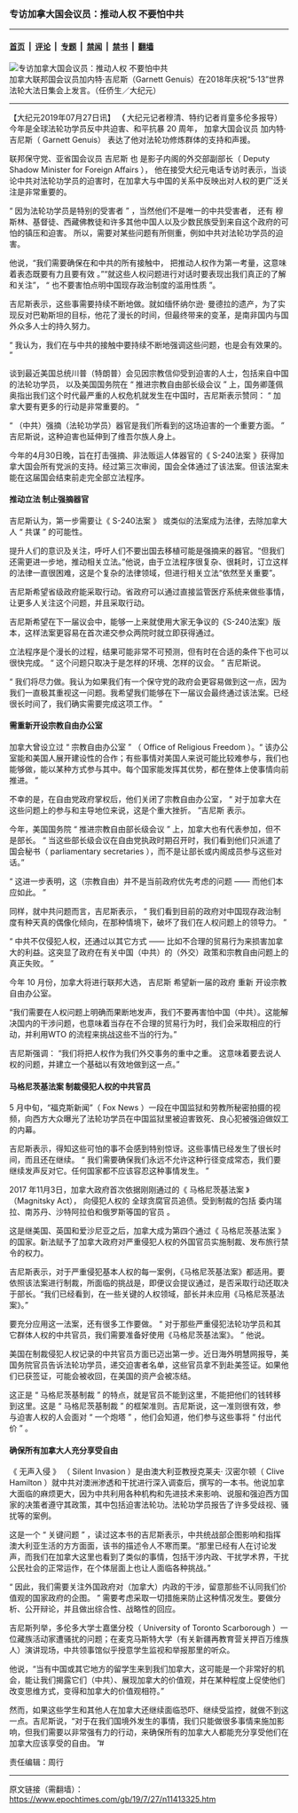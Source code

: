 ### 专访加拿大国会议员：推动人权 不要怕中共

---

#### [首页](../../../..?n11413325) &nbsp;|&nbsp; [评论](../../../../../epoch-comment?n11413325) &nbsp;|&nbsp; [专题](../../../../../epoch-special?n11413325) &nbsp;|&nbsp; [禁闻](../../../../../epoch-news?n11413325) &nbsp;|&nbsp; [禁书](../../../../../books?n11413325) &nbsp;|&nbsp; [翻墙](https://github.com/gfw-breaker/nogfw/blob/master/README.md?n11413325)


<div><img alt="专访加拿大国会议员：推动人权 不要怕中共" class="attachment-djy_600_400 size-djy_600_400 wp-post-image" src="https://i.epochtimes.com/assets/uploads/2019/07/Garnett-Genuis-600x395-600x395.jpg"/>
<div class="caption">
 加拿大联邦国会议员加内特‧吉尼斯（Garnett Genuis）在2018年庆祝“5‧13”世界法轮大法日集会上发言。（任侨生／大纪元）
</div></div><hr/><div class="post_content" id="artbody" itemprop="articleBody">
 <!-- article content begin -->
 <p>
  【大纪元2019年07月27日讯】
  <span class="s1">
   <b>
    （
   </b>
  </span>
  <span class="s2">
   大纪元记者穆清、特约记者肖童多伦多报导）
  </span>
  <span class="s1">
   今年是全球法轮功学员反中共迫害、和平抗暴
  </span>
  <span class="s3">
   20
  </span>
  <span class="s1">
   周年，
  </span>
  <span class="s2">
   加拿大国会议员
  </span>
  <span class="s4">
   加内特‧吉尼斯（
  </span>
  <span class="s5">
   Garnett Genuis）
  </span>
  <span class="s1">
   表达了他对法轮功修炼群体的支持和声援。
  </span>
 </p>
 <p class="p3">
  <span class="s1">
   联邦保守党、亚省国会议员
  </span>
  <span class="s6">
   吉尼斯
  </span>
  <span class="s1">
   也
  </span>
  <span class="s6">
   是影子内阁的外交部副部长（
  </span>
  <span class="s7">
   Deputy Shadow Minister for Foreign Affairs
  </span>
  <span class="s6">
   ），
  </span>
  <span class="s1">
   他在接受大纪元电话专访时表示，当谈论中共对法轮功学员的迫害时，在加拿大与中国的关系中反映出对人权的更广泛关注是非常重要的。
  </span>
 </p>
 <p class="p3">
  <span class="s3">
   “
  </span>
  <span class="s1">
   因为法轮功学员是特别的受害者
  </span>
  <span class="s3">
   ”
  </span>
  <span class="s1">
   ，当然他们不是唯一的中共受害者，
  </span>
  <span class="s1">
   还有
  </span>
  <span class="s1">
   穆斯林、基督徒、西藏佛教徒和许多其他中国人以及少数民族受到来自这个政府的可怕的镇压和迫害。
  </span>
  <span class="s6">
   所以，需要对某些问题有所侧重，例如中共对法轮功学员的迫害。
  </span>
 </p>
 <p class="p5">
  <span class="s1">
   他说，“我们需要确保在和中共的所有接触中，
  </span>
  <span class="s1">
   把推动人权作为第一考量，这意味着表态既要有力且要有效
  </span>
  <span class="s1">
   。”“就这些人权问题进行对话时要表现出我们真正的了解和关注”，
  </span>
  <span class="s7">
   “
  </span>
  <span class="s1">
   也不要害怕点明中国现存政治制度的滥用性质
  </span>
  <span class="s7">
   ”。
  </span>
 </p>
 <p class="p5">
  <span class="s1">
   吉尼斯表示，这些事需要持续不断地做。就如缅怀纳尔逊‧
  </span>
  <span class="s1">
   曼德拉的遗产，为了实现反对巴勒斯坦的目标，他花了漫长的时间，但最终带来的变革，是南非国内与国外众多人士的持久努力。
  </span>
 </p>
 <p class="p5">
  <span class="s9">
   “
  </span>
  <span class="s1">
   我认为，我们在与中共的接触中要持续不断地强调这些问题，也是会有效果的。
  </span>
  <span class="s7">
   ”
  </span>
 </p>
 <p class="p5">
  <b>
  </b>
  <span class="s1">
   谈到最近美国总统川普（特朗普）会见因宗教信仰受到迫害的人士，包括来自中国的法轮功学员，
  </span>
  <span class="s1">
   以及美国国务院在
  </span>
  <span class="s7">
   “
  </span>
  <span class="s1">
   推进宗教自由部长级会议
  </span>
  <span class="s7">
   ”
  </span>
  <span class="s1">
   上，国务卿蓬佩奥指出我们这个时代最严重的人权危机就发生在中国时，吉尼斯表示赞同：
  </span>
  <span class="s7">
   “
  </span>
  <span class="s1">
   加拿大要有更多的行动是非常重要的。
  </span>
  <span class="s7">
   ”
  </span>
 </p>
 <p class="p5">
  <span class="s7">
   “
  </span>
  <span class="s1">
   （中共）强摘（法轮功学员）器官是我们所看到的这场迫害的一个重要方面。
  </span>
  <span class="s7">
   ”
  </span>
  <span class="s11">
   吉尼斯说，这种迫害也延伸到了维吾尔族人身上。
  </span>
 </p>
 <p class="p10">
  今年的4月30日晚，旨在打击强摘、非法贩运人体器官的《
  <ok href="https://www.epochtimes.com/gb/tag/s-240%E6%B3%95%E6%A1%88.html">
   S-240法案
  </ok>
  》获得加拿大国会所有党派的支持。经过第三次审阅，国会全体通过了该法案。但该法案未能在这届国会结束前走完全部立法程序。
 </p>
 <h4 class="p10">
  推动立法 制止强摘器官
 </h4>
 <p class="p5">
  <span class="s1">
   吉尼斯认为，第一步需要让《
   <ok href="https://www.epochtimes.com/gb/tag/s-240%E6%B3%95%E6%A1%88.html">
    S-240法案
   </ok>
   》
  </span>
  <span class="s1">
   或类似的法案成为法律，去除加拿大人
  </span>
  <span class="s7">
   “
  </span>
  <span class="s1">
   共谋
  </span>
  <span class="s7">
   ”
  </span>
  <span class="s1">
   的可能性。
  </span>
 </p>
 <p class="p5">
  提升人们的意识及关注，呼吁人们不要出国去移植可能是强摘来的器官。“但我们还需更进一步地，推动相关立法。”他说，由于立法程序很复杂、很耗时，订立这样的法律一直很困难，这是个复杂的法律领域，但进行相关立法“依然至关重要”。
 </p>
 <p class="p5">
  <span class="s1">
   吉尼斯希望省级政府能采取行动。省政府可以通过直接监管医疗系统来做些事情，让更多人关注这个问题，并且采取行动。
  </span>
 </p>
 <p class="p5">
  吉尼斯希望在下一届议会中，能够一上来就使用大家无争议的《S-240法案》版本，这样法案更容易在首次递交参众两院时就立即获得通过。
 </p>
 <p class="p5">
  <span class="s1">
   立法程序是个漫长的过程，结果可能非常不可预测，但有时在合适的条件下也可以很快完成。
  </span>
  <span class="s7">
   “
  </span>
  <span class="s1">
   这个问题只取决于是怎样的环境、怎样的议会。
  </span>
  <span class="s7">
   ”
  </span>
  <span class="s1">
   吉尼斯说。
  </span>
 </p>
 <p class="p5">
  <span class="s7">
   “
  </span>
  <span class="s1">
   我们将尽力做。我认为如果我们有一个保守党的政府会更容易做到这一点，因为我们一直极其重视这一问题。我希望我们能够在下一届议会最终通过该法案。已经很长时间了，我们确实需要完成这项工作。
  </span>
  <span class="s7">
   ”
  </span>
 </p>
 <h4 class="p1">
  <span class="s2">
   需重新开设宗教自由办公室
  </span>
 </h4>
 <p class="p5">
  <span class="s1">
   加拿大曾设立过
  </span>
  <span class="s7">
   “
  </span>
  <span class="s1">
   宗教自由办公室
  </span>
  <span class="s7">
   ”
  </span>
  <span class="s1">
   （
  </span>
  <span class="s7">
   Office of Religious Freedom
  </span>
  <span class="s1">
   ）。“
  </span>
  <span class="s1">
   该办公室能和美国人展开建设性的合作；有些事情对美国人来说可能比较难参与，我们也能够做，能以某种方式参与其中。每个国家能发挥其优势，都在整体上使事情向前推进。
  </span>
  <span class="s7">
   ”
  </span>
 </p>
 <p class="p5">
  <span class="s1">
   不幸的是，在自由党政府掌权后，他们关闭了宗教自由办公室，
  </span>
  <span class="s7">
   “
  </span>
  <span class="s1">
   对于加拿大在这些问题上的参与和主导地位来说，这是个重大挫折。
  </span>
  <span class="s7">
   ”吉尼斯
  </span>
  <span class="s1">
   表示。
  </span>
 </p>
 <p class="p5">
  <span class="s1">
   今年，美国国务院
  </span>
  <span class="s7">
   “
  </span>
  <span class="s1">
   推进宗教自由部长级会议
  </span>
  <span class="s7">
   ”
  </span>
  <span class="s1">
   上，加拿大也有代表参加，但不是部长。
  </span>
  <span class="s7">
   “
  </span>
  <span class="s1">
   当这些部长级会议在自由党执政时期召开时，我们看到他们只派遣了国会秘书（
  </span>
  <span class="s7">
   parliamentary secretaries
  </span>
  <span class="s1">
   ），而不是让部长或内阁成员参与这些对话。”
  </span>
 </p>
 <p class="p5">
  <span class="s7">
   “
  </span>
  <span class="s1">
   这进一步表明，这（宗教自由）并不是当前政府优先考虑的问题
  </span>
  <span class="s7">
   ——
  </span>
  <span class="s1">
   而他们本应如此。
  </span>
  <span class="s7">
   ”
  </span>
 </p>
 <p class="p5">
  <span class="s1">
   同样，就中共问题而言，吉尼斯表示，
  </span>
  <span class="s7">
   “
  </span>
  <span class="s1">
   我们看到目前的政府对中国现存政治制度有种天真的偶像化倾向，在那种情境下，破坏了我们在人权问题上的领导力。
  </span>
  <span class="s7">
   ”
  </span>
 </p>
 <p class="p5">
  <span class="s9">
   “
  </span>
  <span class="s1">
   中共不仅侵犯人权，还通过以其它方式
  </span>
  <span class="s7">
   ——
  </span>
  <span class="s1">
   比如不合理的贸易行为来损害加拿大的利益。这突显了政府在有关中国（中共）的（外交）政策和宗教自由问题上的真正失败。
  </span>
  <span class="s7">
   ”
  </span>
 </p>
 <p class="p1">
  <span class="s1">
   今年
  </span>
  <span class="s3">
   10
  </span>
  <span class="s1">
   月份，加拿大将进行联邦大选，
  </span>
  <span class="s4">
   吉尼斯
  </span>
  <span class="s1">
   希望新一届的政府
  </span>
  <span class="s2">
   重新
  </span>
  <span class="s2">
   开设宗教自由办公室。
  </span>
 </p>
 <p class="p3">
  <span class="s1">
   “我们需要在人权问题上明确而果断地发声，我们不要再害怕中国（中共）。这能解决国内的干涉问题，也意味着当存在不合理的贸易行为时，我们会采取相应的行动，并利用WTO
  </span>
  <span class="s1">
   的流程来挑战这些不当的行为。”
  </span>
 </p>
 <p class="p8">
  <span class="s6">
   吉尼斯强调：
  </span>
  <span class="s1">
   “我们将把人权作为我们外交事务的重中之重。
  </span>
  <span class="s1">
   这意味着要去说人权的问题，并建立一个基础以有效地做到这一点。”
  </span>
 </p>
 <h4 class="p8">
  <ok href="https://www.epochtimes.com/gb/tag/%E9%A9%AC%E6%A0%BC%E5%B0%BC%E8%8C%A8%E5%9F%BA%E6%B3%95%E6%A1%88.html">
   马格尼茨基法案
  </ok>
  制裁侵犯人权的中共官员
 </h4>
 <p class="p5">
  <span class="s7">
   5
  </span>
  <span class="s1">
   月中旬，“福克斯新闻”（
  </span>
  <span class="s7">
   Fox News
  </span>
  <span class="s1">
   ）一段在中国监狱和劳教所秘密拍摄的视频，向西方大众曝光了法轮功学员在中国监狱里被迫害致死、良心犯被强迫做奴工的内幕。
  </span>
 </p>
 <p class="p5">
  <span class="s1">
   吉尼斯表示，得知这些可怕的事不会感到特别惊讶。这些事情已经发生了很长时间，而且还在继续。
  </span>
  <span class="s7">
   “
  </span>
  <span class="s1">
   我们需要确保我们永远不允许这种行径变成常态，我们要继续发声反对它。任何国家都不应该容忍这种事情发生。
  </span>
  <span class="s7">
   ”
  </span>
 </p>
 <p class="p12">
  <span class="s16">
   2017
  </span>
  <span class="s1">
   年11月3日，加拿大政府首次依据刚刚通过的《
   <ok href="https://www.epochtimes.com/gb/tag/%E9%A9%AC%E6%A0%BC%E5%B0%BC%E8%8C%A8%E5%9F%BA%E6%B3%95%E6%A1%88.html">
    <span class="s12">
     <ok href="https://www.epochtimes.com/gb/tag/%E9%A9%AC%E6%A0%BC%E5%B0%BC%E8%8C%A8%E5%9F%BA%E6%B3%95%E6%A1%88.html">
      马格尼茨基法案
     </ok>
    </span>
   </ok>
   》（Magnitsky Act），
  </span>
  <span class="s17">
   向侵犯人权的
  </span>
  <span class="s1">
   全球贪腐官员追债。受到制裁的包括
  </span>
  <span class="s17">
   委内瑞拉、南苏丹、沙特阿拉伯和俄罗斯等国的官员
  </span>
  <span class="s1">
   。
  </span>
 </p>
 <p class="p10">
  <span class="s1">
   这是继美国、英国和爱沙尼亚之后，加拿大成为第四个通过《
   <ok href="https://www.epochtimes.com/gb/tag/%E9%A9%AC%E6%A0%BC%E5%B0%BC%E8%8C%A8%E5%9F%BA%E6%B3%95%E6%A1%88.html">
    <span class="s12">
     马格尼茨基法案
    </span>
   </ok>
   》的国家。新法赋予了加拿大政府对严重侵犯人权的外国官员实施制裁、发布旅行禁令的权力。
  </span>
 </p>
 <p class="p5">
  <span class="s1">
   吉尼斯表示，对于严重侵犯基本人权的每一案例，《马格尼茨基法案》都适用。要依照该法案进行制裁，所面临的挑战是，即便议会提议通过，是否采取行动还取决于部长。“我们已经看到，在一些关键的人权领域，部长并未应用《马格尼茨基法案》。”
  </span>
 </p>
 <p class="p13">
  <span class="s1">
   要充分应用这一法案，还有很多工作要做。
  </span>
  <span class="s18">
   “
  </span>
  <span class="s1">
   对于那些严重侵犯法轮功学员和其它群体人权的中共官员，我们需要准备好使用《马格尼茨基法案》。
  </span>
  <span class="s18">
   ”
  </span>
  <span class="s1">
   他说。
  </span>
 </p>
 <p class="p5">
  美国在制裁侵犯人权记录的中共官员方面已迈出第一步。近日海外明慧网报导，美国务院官员告诉法轮功学员，递交迫害者名单，这些官员拿不到赴美签证。如果他们已获签证，可能会被收回，在美国的资产会被冻结。
 </p>
 <p class="p5">
  <span class="s1">
   这正是
  </span>
  <span class="s7">
   “
  </span>
  <span class="s1">
   马格尼茨基制裁
  </span>
  <span class="s7">
   ”
  </span>
  <span class="s1">
   的特点，就是官员不能到这里，不能把他们的钱转移到这里。这是
  </span>
  <span class="s7">
   “
  </span>
  <span class="s1">
   马格尼茨基制裁
  </span>
  <span class="s7">
   ”
  </span>
  <span class="s1">
   的框架准则。吉尼斯说，这一准则很有效，参与迫害人权的人会面对
  </span>
  <span class="s7">
   “
  </span>
  <span class="s1">
   一个炮塔
  </span>
  <span class="s7">
   ”
  </span>
  <span class="s1">
   ，他们会知道，他们参与这些事将
  </span>
  <span class="s7">
   “
  </span>
  <span class="s1">
   付出代价
  </span>
  <span class="s7">
   ”
  </span>
  <span class="s1">
   。
  </span>
 </p>
 <h4 class="p5">
  确保所有加拿大人充分享受自由
 </h4>
 <p class="p5">
  <span class="s7">
   《
  </span>
  <span class="s1">
   无声入侵
  </span>
  <span class="s7">
   》
  </span>
  <span class="s1">
   （
  </span>
  <span class="s7">
   Silent Invasion
  </span>
  <span class="s1">
   ）是由澳大利亚教授克莱夫‧
  </span>
  <span class="s1">
   汉密尔顿（
  </span>
  <span class="s7">
   Clive Hamilton
  </span>
  <span class="s1">
   ）就中共对澳洲渗透和干扰进行深入调查后，撰写的一本书。他说加拿大面临的麻烦更大，因为中共利用各种机构和先进技术来影响、说服和强迫西方国家的决策者遵守其政策，其中包括迫害法轮功。法轮功学员报告了许多受歧视、骚扰等的案例。
  </span>
 </p>
 <p class="p5">
  <span class="s1">
   这是一个
  </span>
  <span class="s7">
   “
  </span>
  <span class="s1">
   关键问题
  </span>
  <span class="s7">
   ”
  </span>
  <span class="s1">
   ，读过这本书的吉尼斯表示，中共统战部企图影响和指挥澳大利亚生活的方方面面，该书的描述令人不寒而栗。“那里已经有人在讨论发声，而我们在加拿大这里也看到了类似的事情，包括干涉内政、干扰学术界，干扰公民社会的正常运作，在个体层面上也让人面临各种挑战。”
  </span>
 </p>
 <p class="p5">
  <span class="s7">
   “
  </span>
  <span class="s1">
   因此，我们需要关注外国政府对（加拿大）内政的干涉，留意那些不认同我们价值观的国家政府的企图。
  </span>
  <span class="s7">
   ”
  </span>
  <span class="s1">
   需要考虑采取一切措施来防止这种情况发生。要做分析、公开辩论，并且做出综合性、战略性的回应。
  </span>
 </p>
 <p class="p5">
  <span class="s1">
   吉尼斯列举，多伦多大学士嘉堡分校（
  </span>
  <span class="s7">
   University of Toronto Scarborough
  </span>
  <span class="s1">
   ）一位藏族活动家遭骚扰的问题；在麦克马斯特大学（有关新疆再教育营关押百万维族人）演讲现场，中共领事馆似乎授意学生监视和举报那里的听众。
  </span>
 </p>
 <p class="p5">
  <span class="s1">
   他说，“当有中国或其它地方的留学生来到我们加拿大，这可能是一个非常好的机会，能让我们揭露它们（中共）、展现加拿大的价值观，并在某种程度上促使他们改变思维方式，变得和加拿大的价值观相符。”
  </span>
 </p>
 <p class="p5">
  然而，如果这些学生和其他人在加拿大还继续面临恐吓、继续受监控，就做不到这一点。吉尼斯说，“对于在我们国境外发生的事情，我们只能做很多事情来施加影响，但我们需要以非常强有力的行动，来确保所有的加拿大人都能充分享受他们在加拿大应该享受的自由。 ”#
 </p>
 <p class="p5">
  责任编辑：周行
 </p>
 <!-- article content end -->
 <div id="below_article_ad">
 </div>
</div>


---

原文链接（需翻墙）：https://www.epochtimes.com/gb/19/7/27/n11413325.htm